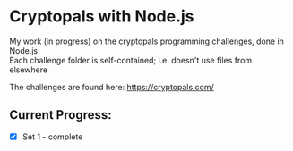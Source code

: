 # Cryptopals with Node.js
My work (in progress) on the cryptopals programming challenges, done in Node.js  
Each challenge folder is self-contained; i.e. doesn't use files from elsewhere

The challenges are found here: https://cryptopals.com/

## Current Progress:
- [x] Set 1 - complete
